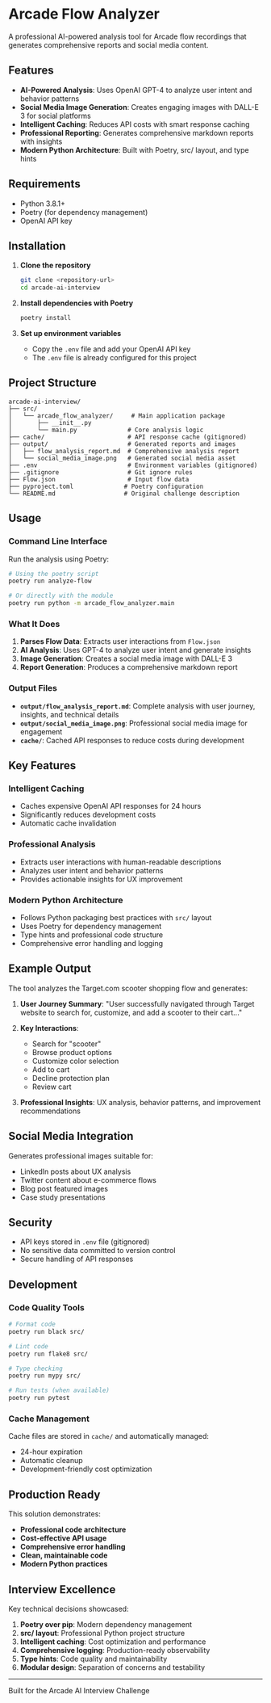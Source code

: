 # Arcade Flow Analyzer

A professional AI-powered analysis tool for Arcade flow recordings that generates comprehensive reports and social media content.

## Features

- **AI-Powered Analysis**: Uses OpenAI GPT-4 to analyze user intent and behavior patterns
- **Social Media Image Generation**: Creates engaging images with DALL-E 3 for social platforms
- **Intelligent Caching**: Reduces API costs with smart response caching
- **Professional Reporting**: Generates comprehensive markdown reports with insights
- **Modern Python Architecture**: Built with Poetry, src/ layout, and type hints

## Requirements

- Python 3.8.1+
- Poetry (for dependency management)
- OpenAI API key

## Installation

1. **Clone the repository**
   ```bash
   git clone <repository-url>
   cd arcade-ai-interview
   ```

2. **Install dependencies with Poetry**
   ```bash
   poetry install
   ```

3. **Set up environment variables**
   - Copy the `.env` file and add your OpenAI API key
   - The `.env` file is already configured for this project

## Project Structure

```
arcade-ai-interview/
├── src/
│   └── arcade_flow_analyzer/     # Main application package
│       ├── __init__.py
│       └── main.py              # Core analysis logic
├── cache/                       # API response cache (gitignored)
├── output/                      # Generated reports and images
│   ├── flow_analysis_report.md  # Comprehensive analysis report
│   └── social_media_image.png   # Generated social media asset
├── .env                         # Environment variables (gitignored)
├── .gitignore                   # Git ignore rules
├── Flow.json                    # Input flow data
├── pyproject.toml              # Poetry configuration
└── README.md                   # Original challenge description
```

## Usage

### Command Line Interface

Run the analysis using Poetry:

```bash
# Using the poetry script
poetry run analyze-flow

# Or directly with the module
poetry run python -m arcade_flow_analyzer.main
```

### What It Does

1. **Parses Flow Data**: Extracts user interactions from `Flow.json`
2. **AI Analysis**: Uses GPT-4 to analyze user intent and generate insights
3. **Image Generation**: Creates a social media image with DALL-E 3
4. **Report Generation**: Produces a comprehensive markdown report

### Output Files

- **`output/flow_analysis_report.md`**: Complete analysis with user journey, insights, and technical details
- **`output/social_media_image.png`**: Professional social media image for engagement
- **`cache/`**: Cached API responses to reduce costs during development

## Key Features

### Intelligent Caching
- Caches expensive OpenAI API responses for 24 hours
- Significantly reduces development costs
- Automatic cache invalidation

### Professional Analysis
- Extracts user interactions with human-readable descriptions
- Analyzes user intent and behavior patterns
- Provides actionable insights for UX improvement

### Modern Python Architecture
- Follows Python packaging best practices with `src/` layout
- Uses Poetry for dependency management
- Type hints and professional code structure
- Comprehensive error handling and logging

## Example Output

The tool analyzes the Target.com scooter shopping flow and generates:

1. **User Journey Summary**: "User successfully navigated through Target website to search for, customize, and add a scooter to their cart..."

2. **Key Interactions**:
   - Search for "scooter"
   - Browse product options
   - Customize color selection
   - Add to cart
   - Decline protection plan
   - Review cart

3. **Professional Insights**: UX analysis, behavior patterns, and improvement recommendations

## Social Media Integration

Generates professional images suitable for:
- LinkedIn posts about UX analysis
- Twitter content about e-commerce flows
- Blog post featured images
- Case study presentations

## Security

- API keys stored in `.env` file (gitignored)
- No sensitive data committed to version control
- Secure handling of API responses

## Development

### Code Quality Tools

```bash
# Format code
poetry run black src/

# Lint code
poetry run flake8 src/

# Type checking
poetry run mypy src/

# Run tests (when available)
poetry run pytest
```

### Cache Management

Cache files are stored in `cache/` and automatically managed:
- 24-hour expiration
- Automatic cleanup
- Development-friendly cost optimization

## Production Ready

This solution demonstrates:
- **Professional code architecture**
- **Cost-effective API usage**
- **Comprehensive error handling**
- **Clean, maintainable code**
- **Modern Python practices**

## Interview Excellence

Key technical decisions showcased:

1. **Poetry over pip**: Modern dependency management
2. **src/ layout**: Professional Python project structure
3. **Intelligent caching**: Cost optimization and performance
4. **Comprehensive logging**: Production-ready observability
5. **Type hints**: Code quality and maintainability
6. **Modular design**: Separation of concerns and testability

---

Built for the Arcade AI Interview Challenge